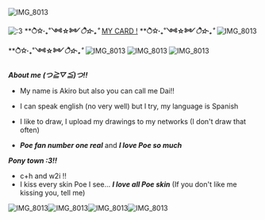 ![IMG_8013](https://cdn.discordapp.com/attachments/1101482976258314351/1389255015557890232/40ffccaef1ad51dc524e7ff759abb53e.jpg?ex=689ff04e&is=689e9ece&hm=615b7340590e492887e06511aa479ee1787d2768a5d7b6d19196abb33b51b0da&) 

![:3](https://komarev.com/ghpvc/?username=dailvspoe)                                                             ****ੈ✩‧₊˚༺☆༻*ੈ✩‧₊˚***        [MY CARD !](https://poefannumber1.carrd.co/) ****ੈ✩‧₊˚༺☆༻*ੈ✩‧₊˚*** ![IMG_8013](https://64.media.tumblr.com/60848f1d4e2ac2fae67e610589aa1f4a/d3d80378d1eb2f37-2c/s250x400/589c7fc96f1f34b82de95eed6f5ac5924f9e92ff.gifv)  ****ੈ✩‧₊˚༺☆༻*ੈ✩‧₊˚*** ![IMG_8013](https://cdn.discordapp.com/emojis/1113873394463690852.webp?size=22&quality=lossless) ![IMG_8013](https://cdn.discordapp.com/emojis/1113882855832027237.webp?size=22&quality=lossless) ![IMG_8013](https://cdn.discordapp.com/emojis/1113867881311109210.webp?size=22&quality=lossless)

***About me (つ≧▽≦)つ!!***

* My name is Akiro but also you can call me Dai!! 

* I can speak english (no very well) but I try, my language is Spanish

* I like to draw, I upload my drawings to my networks (I don't draw that often)  

*  ***Poe fan number one real*** and ***I love Poe so much***

***Pony town :3!!***
* c+h and w2i !!
* I kiss every skin Poe I see... ***I love all Poe skin*** (If you don't like me kissing you, tell me)

 ![IMG_8013](https://64.media.tumblr.com/262c04ad771b0dc21936c6e1814d54e2/dcab5c39533ed973-d2/s250x400/31d49a4f3b0ff559007f22b8605b07950fb24850.gifv)![IMG_8013](https://64.media.tumblr.com/c0a0530fcb8016a57b4fc34a32e7b15f/66dbb87d0390004d-80/s250x400/e449e00e6aba7057fb94f531cd06fedb74dd59ed.gifv)![IMG_8013](https://64.media.tumblr.com/fc6d9c8075adecf726ff442a8687a524/5236571abd779e3a-f5/s250x400/38fa6e691f39fb840ba8917ed0efa594642fcbf3.gifv)![IMG_8013](https://64.media.tumblr.com/953f5c10c3efba3a6a7c44e3b7ae687e/d3d80378d1eb2f37-cb/s250x400/54ca650399467b62d8a888fbd8d9cae6e290a3a5.gifv)




